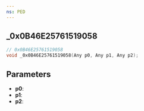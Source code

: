 ```yaml
---
ns: PED
---
```

## _0x0B46E25761519058

```c
// 0x0B46E25761519058
void _0x0B46E25761519058(Any p0, Any p1, Any p2);
```

## Parameters
* **p0**:
* **p1**:
* **p2**:
